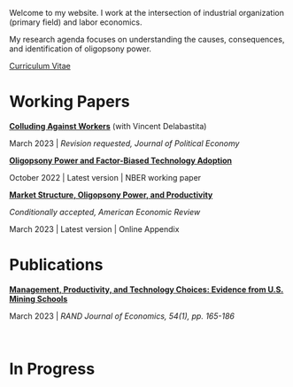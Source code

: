  

Welcome to my website. I work at the intersection of industrial organization (primary field) and labor economics. 

My research agenda focuses on understanding the causes, consequences, and identification of oligopsony power.

[Curriculum Vitae](/files/cv_michaelrubens.pdf)

Working Papers
======

**[Colluding Against Workers](/files/Colluding_against_workers_round1.pdf)**  (with Vincent Delabastita)

March 2023 | _Revision requested, Journal of Political Economy_

 



**[Oligopsony Power and Factor-Biased Technology Adoption](/files/Techadoption_round1.pdf)**

October 2022 | Latest version | NBER working paper


**[Market Structure, Oligopsony Power, and Productivity](/files/AER_2023_0383_main.pdf)**

_Conditionally accepted, American Economic Review_

March 2023 | Latest version | Online Appendix



Publications
======

**[Management, Productivity, and Technology Choices: Evidence from U.S. Mining Schools](/_pages/cv_michaelrubens.pdf)**

March 2023 | _RAND Journal of Economics, 54(1), pp. 165-186_

 




In Progress
======

 
